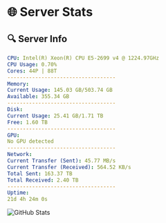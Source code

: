 # 🌐 Server Stats
## 🔍 Server Info
```yaml
CPU: Intel(R) Xeon(R) CPU E5-2699 v4 @ 1224.97GHz
CPU Usage: 0.70%
Cores: 44P | 88T
-----------------------------------
Memory:
Current Usage: 145.03 GB/503.74 GB
Available: 355.34 GB
-----------------------------------
Disk:
Current Usage: 25.41 GB/1.71 TB
Free: 1.60 TB
-----------------------------------
GPU:
No GPU detected
-----------------------------------
Network:
Current Transfer (Sent): 45.77 MB/s
Current Transfer (Received): 564.52 KB/s
Total Sent: 163.37 TB
Total Received: 2.40 TB
-----------------------------------
Uptime:
21d 4h 24m 0s
```
![GitHub Stats](https://img.shields.io/badge/Updated-2025-03-01_03:07:18-blue)
